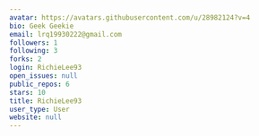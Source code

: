 ```yaml
---
avatar: https://avatars.githubusercontent.com/u/28982124?v=4
bio: Geek Geekie
email: lrq19930222@gmail.com
followers: 1
following: 3
forks: 2
login: RichieLee93
open_issues: null
public_repos: 6
stars: 10
title: RichieLee93
user_type: User
website: null
---
```


